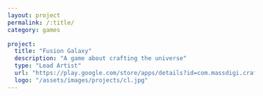 ```yaml
---
layout: project
permalink: /:title/
category: games

project:
  title: "Fusion Galaxy"
  description: "A game about crafting the universe"
  type: "Lead Artist"
  url: "https://play.google.com/store/apps/details?id=com.massdigi.crafting"
  logo: "/assets/images/projects/cl.jpg"
---
```

